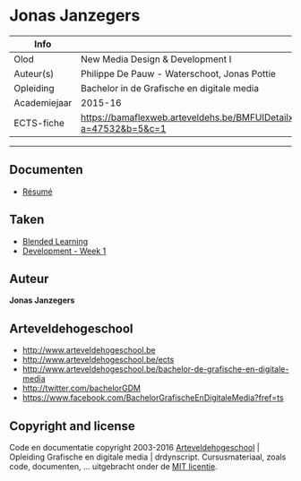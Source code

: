 Jonas Janzegers
================================

|Info|  |
|----|---|
|Olod|New Media Design & Development I|
|Auteur(s)|Philippe De Pauw - Waterschoot, Jonas Pottie|
|Opleiding|Bachelor in de Grafische en digitale media|
|Academiejaar|2015-16|
|ECTS-fiche|https://bamaflexweb.arteveldehs.be/BMFUIDetailxOLOD.aspx?a=47532&b=5&c=1|

***

Documenten
----------

* [Résumé](https://github.com/jonajanz/gdm-201516-nmdad1/blob/master/docs/R%C3%A9sum%C3%A9.md)

Taken
-----
* [Blended Learning](tasks/blended_learning.md) 
* [Development - Week 1](tasks/week1.md) 

Auteur
--------

**Jonas Janzegers**


Arteveldehogeschool
-------------------

- <http://www.arteveldehogeschool.be>
- <http://www.arteveldehogeschool.be/ects>
- <http://www.arteveldehogeschool.be/bachelor-de-grafische-en-digitale-media>
- <http://twitter.com/bachelorGDM>
- <https://www.facebook.com/BachelorGrafischeEnDigitaleMedia?fref=ts>


Copyright and license
---------------------

Code en documentatie copyright 2003-2016 [Arteveldehogeschool](http://www.arteveldehogeschool.be) | Opleiding Grafische en digitale media | drdynscript. Cursusmateriaal, zoals code, documenten, ... uitgebracht onder de [MIT licentie](LICENSE).
